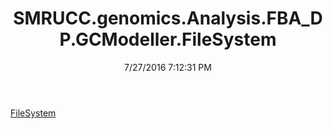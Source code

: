 ﻿---
title: SMRUCC.genomics.Analysis.FBA_DP.GCModeller.FileSystem
date: 7/27/2016 7:12:31 PM
---

[FileSystem](T-SMRUCC.genomics.Analysis.FBA_DP.GCModeller.FileSystem.FileSystem.html)
